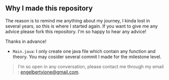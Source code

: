 ## Why I made this repository

The reason is to remind me anything about my journey, I kinda lost in several years, so this is where I started again. If you want to give me any advice please fork this repository. I'm so happy to hear any advice!

Thanks in advance!

- `Main.java`: I only create one java file which contain any function and theory. You may cosider several commit I made for the milestone level. 

> I'm so open in any conversation, please contact me through my email : [engelbertvione@gmail.com](mailto:engelbertvione@gmail.com).